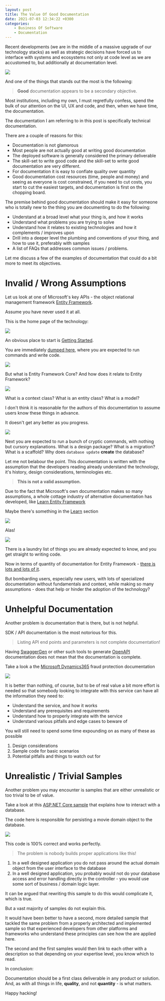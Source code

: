 ```yaml
---
layout: post
title: The Value Of Good Documentation
date: 2021-07-03 12:34:22 +0300
categories:
    - Business Of Software
    - Documentation
---
```

Recent developments (we are in the middle of a massive upgrade of our technology stacks) as well as strategic decisions have forced us to interface with systems and ecosystems not only at code level as we are accustomed to, but additionally at documentation level.

![](../images/2021/07/docs.png)

And one of the things that stands out the most is the following:

> **Good** documentation appears to be a secondary objective.

Most institutions, including my own, I must regretfully confess, spend the bulk of our attention on the UI, UX and code, and then, when we have time, the documentation.
  
The documentation I am referring to in this post is specifically technical documentation.

There are a couple of reasons for this:

* Documentation is not glamorous
* Most people are not actually good at writing good documentation
* The deployed software is generally considered the primary deliverable
* The skill-set to write good code and the skill-set to write good documentation are very different.
* For documentation it is easy to conflate quality over quantity
* Good documentation cost resources (time, people and money) and seeing as everyone is cost constrained, if you need to cut costs, you start to cut the easiest targets, and documentation is first on the chopping board.

The premise behind good documentation should make it easy for someone who is totally new to the thing you are documenting to do the following:
* Understand at a broad level what your thing is, and how it works
* Understand what problems you are trying to solve
* Understand how it relates to existing technologies and how it complements / improves upon
* Drill into a deeper level the plumbing and conventions of your thing, and how to use it, preferably with samples
* A list of FAQs that addresses common issues / problems.

Let me discuss a few of the examples of documentation that could do a bit more to meet its objectives.

# Invalid / Wrong Assumptions

Let us look at one of Microsoft's key APIs - the object relational management framework [Entity Framework](https://docs.microsoft.com/en-us/ef/).

Assume you have never used it at all. 

This is the home page of the technology:

![](../images/2021/06/EF%201.png)

An obvious place to start is [Getting Started](https://docs.microsoft.com/en-us/ef/core/get-started/overview/first-app).

You are immediately [dumped here](https://docs.microsoft.com/en-us/ef/core/get-started/overview/first-app?tabs=netcore-cli), where you are expected to run commands and write code.

![](../images/2021/06/EF%202.png)

But what is Entity Framework Core? And how does it relate to Entity Framework?

![](../images/2021/06/EF%203.png)

What is a context class? What is an entity class? What is a model?

I don't think it is reasonable for the authors of this documentation to assume users know these things in advance.

It doesn't get any better as you progress.

![](../images/2021/06/Ef%204.png)

Next you are expected to run a bunch of cryptic commands, with nothing but cursory explanations. What is a design package? What is a migration? What is a scaffold? Why does `database update` **create** the database?

Let me not belabour the point. This documentation is written with the assumption that the developers reading already understand the technology, it's history, design considerations, terminologies etc.

> **This is not a valid assumption.**

Due to the fact that Microsoft's own documentation makes so many assumptions, a whole cottage industry of alternative documentation has developed, like [Learn Entity Framework](https://www.learnentityframeworkcore.com/)

Maybe there's something in the [Learn](https://docs.microsoft.com/en-us/learn/modules/persist-data-ef-core/) section

![](../images/2021/06/EF%205.png)

Alas!

![](../images/2021/06/Ef%206.png)

There is a laundry list of things you are already expected to know, and you get straight to writing code.

Now in terms of quantity of documentation for Entity Framework - [there is lots and lots of it](https://docs.microsoft.com/en-us/ef/core/get-started/overview/first-app?tabs=netcore-cli).

But bombarding users, especially new users, with lots of specialized documentation without fundamentals and context, while making so many assumptions - does that help or hinder the adoption of the technology?

# Unhelpful Documentation

Another problem is documentation that is there, but is not helpful.

SDK / API documentation is the most notorious for this.

> Listing API end points and parameters is not complete documentation!

Having [SwaggerGen](https://swagger.io/tools/swagger-codegen/) or other such tools to generate [OpenAPI](https://swagger.io/specification/) documentation does not mean that the documentation is complete.

Take a look a the [Microsoft Dynamics365](https://apidocs.microsoft.com/services/dynamics365fraudprotection) fraud protection documentation

![](../images/2021/07/Dymanics.png)

It is better than nothing, of course, but to be of real value a bit more effort is needed so that somebody looking to integrate with this service can have all the information they need to:

* Understand the service, and how it works
* Understand any prerequisites and requirements
* Understand how to properly integrate with the service
* Understand various pitfalls and edge cases to beware of

You will still need to spend some time expounding on as many of these as possible
1. Design considerations
2. Sample code for basic scenarios
3. Potential pitfalls and things to watch out for

# Unrealistic / Trivial Samples

Another problem you may encounter is samples that are either unrealistic or too trivial to be of value.

Take a look at this [ASP.NET Core sample](https://docs.microsoft.com/en-us/aspnet/core/tutorials/first-mvc-app/controller-methods-views?view=aspnetcore-5.0) that explains how to interact with a database.

The code here is responsible for persisting a movie domain object to the database.

![](../images/2021/07/AddMovie.png)

This code is 100% correct and works perfectly.

> The problem is nobody builds proper applications like this!

1. In a well designed application you do not pass around the actual domain object from the user interface to the database
2. In a well designed application, you probably would not do your database access and error handling directly in the controller - you would use some sort of business / domain logic layer.

It can be argued that rewriting this sample to do this would complicate it, which is true.

But a vast majority of samples do not explain this.

It would have been better to have a second, more detailed sample that tackled the same problem from a properly architected and implemented sample so that experienced developers from other platforms and frameworks who understand these principles can see how the are applied here.

The second and the first samples would then link to each other with a description so that depending on your expertise level, you know which to read.

In conclusion:

Documentation should be a first class deliverable in any product or solution. And, as with all things in life, **quality**, and not **quantity** - is what matters.

Happy hacking!